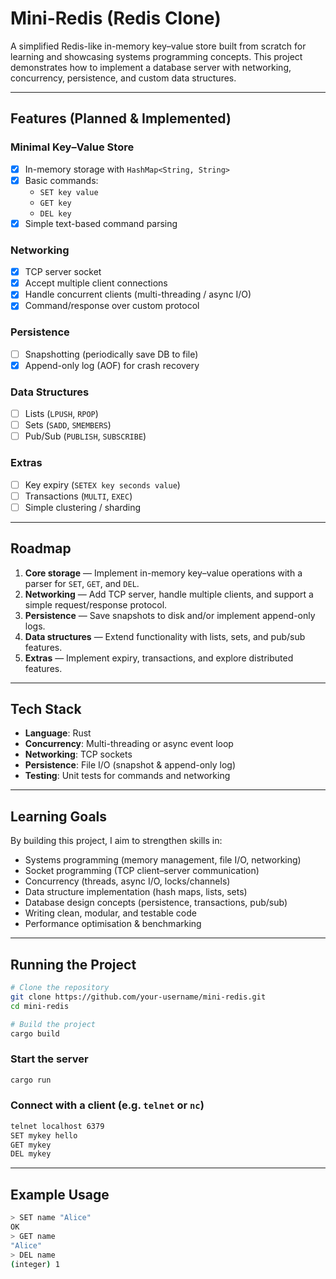 # Mini-Redis (Redis Clone)

A simplified Redis-like in-memory key–value store built from scratch for learning and showcasing systems programming concepts.
This project demonstrates how to implement a database server with networking, concurrency, persistence, and custom data structures.

---

## Features (Planned & Implemented)

### Minimal Key–Value Store
- [x] In-memory storage with `HashMap<String, String>`
- [x] Basic commands:
  - `SET key value`
  - `GET key`
  - `DEL key`
- [x] Simple text-based command parsing

### Networking
- [x] TCP server socket
- [x] Accept multiple client connections
- [x] Handle concurrent clients (multi-threading / async I/O)
- [x] Command/response over custom protocol

### Persistence
- [ ] Snapshotting (periodically save DB to file)
- [x] Append-only log (AOF) for crash recovery

### Data Structures
- [ ] Lists (`LPUSH`, `RPOP`)
- [ ] Sets (`SADD`, `SMEMBERS`)
- [ ] Pub/Sub (`PUBLISH`, `SUBSCRIBE`)

### Extras
- [ ] Key expiry (`SETEX key seconds value`)
- [ ] Transactions (`MULTI`, `EXEC`)
- [ ] Simple clustering / sharding

---

## Roadmap

1. **Core storage** — Implement in-memory key–value operations with a parser for `SET`, `GET`, and `DEL`.
2. **Networking** — Add TCP server, handle multiple clients, and support a simple request/response protocol.
3. **Persistence** — Save snapshots to disk and/or implement append-only logs.
4. **Data structures** — Extend functionality with lists, sets, and pub/sub features.
5. **Extras** — Implement expiry, transactions, and explore distributed features.

---

## Tech Stack

- **Language**: Rust
- **Concurrency**: Multi-threading or async event loop
- **Networking**: TCP sockets
- **Persistence**: File I/O (snapshot & append-only log)
- **Testing**: Unit tests for commands and networking

---

## Learning Goals

By building this project, I aim to strengthen skills in:

- Systems programming (memory management, file I/O, networking)
- Socket programming (TCP client–server communication)
- Concurrency (threads, async I/O, locks/channels)
- Data structure implementation (hash maps, lists, sets)
- Database design concepts (persistence, transactions, pub/sub)
- Writing clean, modular, and testable code
- Performance optimisation & benchmarking

---

## Running the Project

```bash
# Clone the repository
git clone https://github.com/your-username/mini-redis.git
cd mini-redis

# Build the project
cargo build
```

### Start the server

```bash
cargo run
```

### Connect with a client (e.g. `telnet` or `nc`)

```bash
telnet localhost 6379
SET mykey hello
GET mykey
DEL mykey
```

---

## Example Usage

```bash
> SET name "Alice"
OK
> GET name
"Alice"
> DEL name
(integer) 1
```
